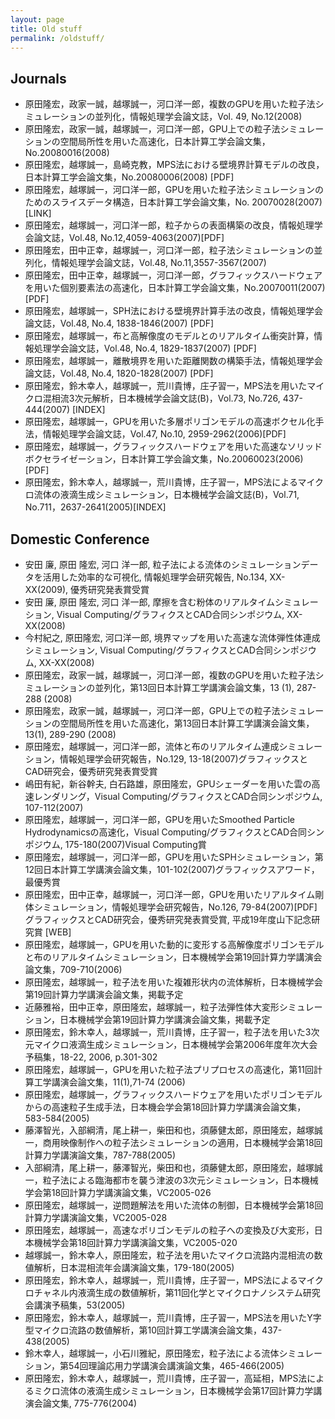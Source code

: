 ```yaml
---
layout: page
title: Old stuff
permalink: /oldstuff/
---
```


## Journals

- 原田隆宏，政家一誠，越塚誠一，河口洋一郎，複数のGPUを用いた粒子法シミュレーションの並列化，情報処理学会論文誌，Vol. 49, No.12(2008)
- 原田隆宏，政家一誠，越塚誠一，河口洋一郎，GPU上での粒子法シミュレーションの空間局所性を用いた高速化，日本計算工学会論文集，No.20080016(2008)
- 原田隆宏，越塚誠一，島崎克教，MPS法における壁境界計算モデルの改良，日本計算工学会論文集，No.20080006(2008) [PDF]
- 原田隆宏，越塚誠一，河口洋一郎，GPUを用いた粒子法シミュレーションのためのスライスデータ構造，日本計算工学会論文集，No. 20070028(2007)[LINK]
- 原田隆宏，越塚誠一，河口洋一郎，粒子からの表面構築の改良，情報処理学会論文誌，Vol.48, No.12,4059-4063(2007)[PDF]
- 原田隆宏，田中正幸，越塚誠一，河口洋一郎，粒子法シミュレーションの並列化，情報処理学会論文誌，Vol.48, No.11,3557-3567(2007)
- 原田隆宏，田中正幸，越塚誠一，河口洋一郎，グラフィックスハードウェアを用いた個別要素法の高速化，日本計算工学会論文集，No.20070011(2007) [PDF]
- 原田隆宏，越塚誠一，SPH法における壁境界計算手法の改良，情報処理学会論文誌，Vol.48, No.4, 1838-1846(2007) [PDF]
- 原田隆宏，越塚誠一，布と高解像度のモデルとのリアルタイム衝突計算，情報処理学会論文誌，Vol.48, No.4, 1829-1837(2007) [PDF]
- 原田隆宏，越塚誠一，離散境界を用いた距離関数の構築手法，情報処理学会論文誌，Vol.48, No.4, 1820-1828(2007) [PDF]
- 原田隆宏，鈴木幸人，越塚誠一，荒川貴博，庄子習一，MPS法を用いたマイクロ混相流3次元解析，日本機械学会論文誌(B)，Vol.73, No.726, 437-444(2007) [INDEX]
- 原田隆宏，越塚誠一，GPUを用いた多層ポリゴンモデルの高速ボクセル化手法，情報処理学会論文誌，Vol.47, No.10, 2959-2962(2006)[PDF]
- 原田隆宏，越塚誠一，グラフィックスハードウェアを用いた高速なソリッドボクセライゼーション，日本計算工学会論文集，No.20060023(2006)[PDF]
- 原田隆宏，鈴木幸人，越塚誠一，荒川貴博，庄子習一，MPS法によるマイクロ流体の液滴生成シミュレーション，日本機械学会論文誌(B)，Vol.71, No.711，2637-2641(2005)[INDEX]


## Domestic Conference 

- 安田 廉, 原田 隆宏, 河口 洋一郎, 粒子法による流体のシミュレーションデータを活用した効率的な可視化, 情報処理学会研究報告, No.134, XX-XX(2009), 優秀研究発表賞受賞
- 安田 廉, 原田 隆宏, 河口 洋一郎, 摩擦を含む粉体のリアルタイムシミュレーション, Visual Computing/グラフィクスとCAD合同シンポジウム, XX-XX(2008)
- 今村紀之, 原田隆宏, 河口洋一郎, 境界マップを用いた高速な流体弾性体連成シミュレーション, Visual Computing/グラフィクスとCAD合同シンポジウム, XX-XX(2008)
- 原田隆宏，政家一誠，越塚誠一，河口洋一郎，複数のGPUを用いた粒子法シミュレーションの並列化，第13回日本計算工学講演会論文集，13 (1), 287-288 (2008)
- 原田隆宏，政家一誠，越塚誠一，河口洋一郎，GPU上での粒子法シミュレーションの空間局所性を用いた高速化，第13回日本計算工学講演会論文集，13(1), 289-290 (2008)
- 原田隆宏，越塚誠一，河口洋一郎，流体と布のリアルタイム連成シミュレーション，情報処理学会研究報告，No.129, 13-18(2007)グラフィックスとCAD研究会，優秀研究発表賞受賞
- 嶋田有紀，新谷幹夫, 白石路雄，原田隆宏，GPUシェーダーを用いた雲の高速レンダリング，Visual Computing/グラフィクスとCAD合同シンポジウム, 107-112(2007)
- 原田隆宏，越塚誠一，河口洋一郎，GPUを用いたSmoothed Particle Hydrodynamicsの高速化，Visual Computing/グラフィクスとCAD合同シンポジウム, 175-180(2007)Visual Computing賞
- 原田隆宏，越塚誠一，河口洋一郎，GPUを用いたSPHシミュレーション，第12回日本計算工学講演会論文集，101-102(2007)グラフィックスアワード，最優秀賞
- 原田隆宏，田中正幸，越塚誠一，河口洋一郎，GPUを用いたリアルタイム剛体シミュレーション，情報処理学会研究報告，No.126, 79-84(2007)[PDF]グラフィックスとCAD研究会，優秀研究発表賞受賞, 平成19年度山下記念研究賞 [WEB]
- 原田隆宏，越塚誠一，GPUを用いた動的に変形する高解像度ポリゴンモデルと布のリアルタイムシミュレーション，日本機械学会第19回計算力学講演会論文集，709-710(2006)
- 原田隆宏，越塚誠一，粒子法を用いた複雑形状内の流体解析，日本機械学会第19回計算力学講演会論文集，掲載予定
- 近藤雅裕，田中正幸，原田隆宏，越塚誠一，粒子法弾性体大変形シミュレーション，日本機械学会第19回計算力学講演会論文集，掲載予定
- 原田隆宏，鈴木幸人，越塚誠一，荒川貴博，庄子習一，粒子法を用いた3次元マイクロ液滴生成シミュレーション，日本機械学会第2006年度年次大会予稿集，18-22, 2006, p.301-302
- 原田隆宏，越塚誠一，GPUを用いた粒子法プリプロセスの高速化，第11回計算工学講演会論文集，11(1),71-74 (2006)
- 原田隆宏，越塚誠一，グラフィックスハードウェアを用いたポリゴンモデルからの高速粒子生成手法，日本機会学会第18回計算力学講演会論文集，583-584(2005)
- 藤澤智光，入部綱清，尾上耕一，柴田和也，須藤健太郎，原田隆宏，越塚誠一，商用映像制作への粒子法シミュレーションの適用，日本機械学会第18回計算力学講演論文集，787-788(2005)
- 入部綱清，尾上耕一，藤澤智光，柴田和也，須藤健太郎，原田隆宏，越塚誠一，粒子法による臨海都市を襲う津波の3次元シミュレーション，日本機械学会第18回計算力学講演論文集，VC2005-026
- 原田隆宏，越塚誠一，逆問題解法を用いた流体の制御，日本機械学会第18回計算力学講演論文集，VC2005-028
- 原田隆宏，越塚誠一，高速なポリゴンモデルの粒子への変換及び大変形，日本機械学会第18回計算力学講演論文集，VC2005-020
- 越塚誠一，鈴木幸人，原田隆宏，粒子法を用いたマイクロ流路内混相流の数値解析，日本混相流年会講演論文集，179-180(2005)
- 原田隆宏，鈴木幸人，越塚誠一，荒川貴博，庄子習一，MPS法によるマイクロチャネル内液滴生成の数値解析，第11回化学とマイクロナノシステム研究会講演予稿集，53(2005)
- 原田隆宏，鈴木幸人，越塚誠一，荒川貴博，庄子習一，MPS法を用いたY字型マイクロ流路の数値解析，第10回計算工学講演会論文集，437-438(2005)
- 鈴木幸人，越塚誠一，小石川雅紀，原田隆宏，粒子法による流体シミュレーション，第54回理論応用力学講演会講演論文集，465-466(2005)
- 原田隆宏，鈴木幸人，越塚誠一，荒川貴博，庄子習一，高延相，MPS法によるミクロ流体の液滴生成シミュレーション，日本機械学会第17回計算力学講演会論文集, 775-776(2004)

